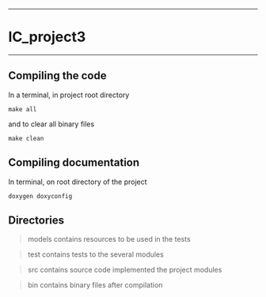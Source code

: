 ******
# IC_project3
******

## Compiling the code

In a terminal, in project root directory
```
make all
```
and to clear all binary files
```
make clean
```
## Compiling documentation

In terminal, on root directory of the project
```
doxygen doxyconfig
```

## Directories

>models contains resources to be used in the tests

>test contains tests to the several modules

>src contains source code implemented the project modules

>bin contains binary files after compilation
